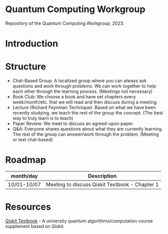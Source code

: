 # Quantum Computing Workgroup 
Repository of the Quantum Computing Workgroup, 2023.

# Introduction
# Structure
+ Chat-Based Group: A localized group where you can always ask questions and work through problems. We can work together to help each other through the learning process. (Meetings not necessary)
+ Book Club: We choose a book and have set chapters every week/month/etc. that we will read and then discuss during a meeting.
+ Lecture (Richard Feynman Technique): Based on what we have been recently studying, we teach the rest of the group the concept. (The best way to truly learn is to teach)
+ Paper Review: We meet to discuss an agreed-upon paper.
+ Q&A: Everyone shares questions about what they are currently learning. The rest of the group can answer/work through the problem. (Meeting or text chat-based)
# Roadmap
  | month/day | Description |
| --- | --- |
| 10/01-10/07 | Meeting to discuss Qiskit Textbook - Chapter 1 |

# Resources
[Qiskit Textbook](https://qiskit.org/learn) - A university quantum algorithms/computation course supplement based on Qiskit.
